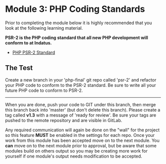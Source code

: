 # Module 3: PHP Coding Standards

Prior to completing the module below it is highly recommended that you look at the following learning material.  

**PSR-2 is the PHP coding standard that all new PHP development will conform to at Indatus.**

* [PHP PSR-2 Standard](https://github.com/php-fig/fig-standards/blob/master/accepted/PSR-2-coding-style-guide.md)


## The Test

Create a new branch in your 'php-final' git repo called 'psr-2' and refactor your PHP code to conform to the PSR-2 standard.  Be sure to write all your future PHP code to conform to PSR-2.

----------

When you are done, push your code to GIT under this branch, then merge this branch back into 'master' (but don't delete this branch).  Please create a tag called **v1.3** with a message of 'ready for review'.  Be sure your tags are pushed to the remote repository and are visible in GitLab.

Any required communication will again be done on the "wall" for the project so this feature **MUST** be enabled in the settings for each repo.  Once your work from this module has been accepted move on to the next module.  You **can** move on to the next module prior to approval, but be aware that some modules build on others output so you may be creating more work for yourself if one module's output needs modification to be accepted.


